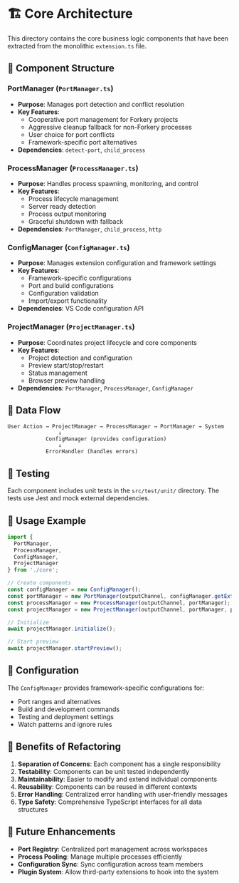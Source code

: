 # 🏗️ Core Architecture

This directory contains the core business logic components that have been extracted from the monolithic `extension.ts` file.

## 📁 Component Structure

### **PortManager** (`PortManager.ts`)
- **Purpose**: Manages port detection and conflict resolution
- **Key Features**:
  - Cooperative port management for Forkery projects
  - Aggressive cleanup fallback for non-Forkery processes
  - User choice for port conflicts
  - Framework-specific port alternatives
- **Dependencies**: `detect-port`, `child_process`

### **ProcessManager** (`ProcessManager.ts`)
- **Purpose**: Handles process spawning, monitoring, and control
- **Key Features**:
  - Process lifecycle management
  - Server ready detection
  - Process output monitoring
  - Graceful shutdown with fallback
- **Dependencies**: `PortManager`, `child_process`, `http`

### **ConfigManager** (`ConfigManager.ts`)
- **Purpose**: Manages extension configuration and framework settings
- **Key Features**:
  - Framework-specific configurations
  - Port and build configurations
  - Configuration validation
  - Import/export functionality
- **Dependencies**: VS Code configuration API

### **ProjectManager** (`ProjectManager.ts`)
- **Purpose**: Coordinates project lifecycle and core components
- **Key Features**:
  - Project detection and configuration
  - Preview start/stop/restart
  - Status management
  - Browser preview handling
- **Dependencies**: `PortManager`, `ProcessManager`, `ConfigManager`

## 🔄 Data Flow

```
User Action → ProjectManager → ProcessManager → PortManager → System
                ↓
            ConfigManager (provides configuration)
                ↓
            ErrorHandler (handles errors)
```

## 🧪 Testing

Each component includes unit tests in the `src/test/unit/` directory. The tests use Jest and mock external dependencies.

## 🚀 Usage Example

```typescript
import { 
  PortManager, 
  ProcessManager, 
  ConfigManager, 
  ProjectManager 
} from './core';

// Create components
const configManager = new ConfigManager();
const portManager = new PortManager(outputChannel, configManager.getExtensionConfig());
const processManager = new ProcessManager(outputChannel, portManager);
const projectManager = new ProjectManager(outputChannel, portManager, processManager, configManager);

// Initialize
await projectManager.initialize();

// Start preview
await projectManager.startPreview();
```

## 🔧 Configuration

The `ConfigManager` provides framework-specific configurations for:
- Port ranges and alternatives
- Build and development commands
- Testing and deployment settings
- Watch patterns and ignore rules

## 🎯 Benefits of Refactoring

1. **Separation of Concerns**: Each component has a single responsibility
2. **Testability**: Components can be unit tested independently
3. **Maintainability**: Easier to modify and extend individual components
4. **Reusability**: Components can be reused in different contexts
5. **Error Handling**: Centralized error handling with user-friendly messages
6. **Type Safety**: Comprehensive TypeScript interfaces for all data structures

## 🔮 Future Enhancements

- **Port Registry**: Centralized port management across workspaces
- **Process Pooling**: Manage multiple processes efficiently
- **Configuration Sync**: Sync configuration across team members
- **Plugin System**: Allow third-party extensions to hook into the system
